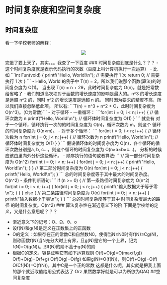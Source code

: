 #  时间复杂度和空间复杂度
##  时间复杂度
看一下学校老师的解释：
<p align="center">
  <img src="https://github.com/Cyberhan123/algorithm_learn/day1/src/day1-1.png">
</p>
完蛋了要上天了，其实。。。我查了一下百度
###  时间复杂度到底是什么？？？
-  这个时间复杂度就是表示代码执行的次数（百度上叫计算机执行一次运算）
-  比如
```int Fun(void) {
       printf("Hello, World!\n");      //  需要执行 1 次
       return 0;       // 需要执行 1 次
   }
```
    -   Hello, World 的例子中 T(n) = 2，所以我们说那个函数(算法)的时间复杂度为 O(1)。
       当出现 T(n) = n + 29，此时时间复杂度为 O(n)。就是把常数给省略了
    -  我们知道高次项对于函数的增长速度的影响是最大的。n^3 的增长速度是远超 n^2 的，同时 n^2 的增长速度是远超 n 的。 同时因为要求的精度不高，所以我们直接忽略低此项。
       所以有:
       ```T(n) = n^3 + n^2 + C，此时时间复杂度为 O(n^3)。(C为常数)```
-  对于循环
    -  一重循环：
        ```for(int i = 0; i < n; i++) {         // 循环次数为 n
               printf("Hello, World!\n");      // 循环体时间复杂度为 O(1)
           }
        ```
        就会有
        对于一个循环，循环执行一次的的时间复杂度为 O(n)，循环次数为 m，则这个
        循环的时间复杂度为 O(n×m)。
    -  对于多个循环：
        ```
        for(int i = 0; i < n; i++) {         // 循环次数为 n
                for(int j = 0; j < n; j++) {       // 循环次数为 n
                    printf("Hello, World!\n");      // 循环体时间复杂度为 O(1)
                }
            }
        ```
        假设循环体的时间复杂度为 O(n)，各个循环的循环次数分别是a, b, c...，则这个循环的时间复杂度为 O(n×a×b×c...)。
        分析的时候应该由里向外分析这些循环。
-  顺序执行的语句或者算法:
    ```// 第一部分时间复杂度为 O(n^2)
           for(int i = 0; i < n; i++) {
               for(int j = 0; j < n; j++) {
                   printf("Hello, World!\n");
               }
           }
           // 第二部分时间复杂度为 O(n)
           for(int j = 0; j < n; j++) {
               printf("Hello, World!\n");
           }
    ```
      总的时间复杂度等于其中最大的时间复杂度。O(n^2)
    -  条件判断语句:
    ```
    if (n >= 0) {
            // 第一条路径时间复杂度为 O(n^2)
            for(int i = 0; i < n; i++) {
                for(int j = 0; j < n; j++) {
                    printf("输入数据大于等于零\n");
                }
            }
        } else {
            // 第二条路径时间复杂度为 O(n)
            for(int j = 0; j < n; j++) {
                printf("输入数据小于零\n");
            }
        }
    ```
    总的时间复杂度等于其中 时间复杂度最大的路径 的时间复杂度。O(n^2)
###  算法复杂性在渐近意义下的阶
下面是学校给的定义，又是什么意思呢？？？

-  渐近意义下的记号：O、Ω、θ、o
-  设f(N)和g(N)是定义在正数集上的正函数
-  O的定义：如果存在正的常数C和自然数N0，使得当N≥N0时有f(N)≤Cg(N)，则称函数f(N)当N充分大时上有界，且g(N)是它的一个上界，记为f(N)=O(g(N))。即f(N)的阶不高于g(N)的阶
-  根据O的定义，容易证明它有如下运算规则
        O(f)+O(g)=O(max(f,g))
        O(f)+O(g)=O(f+g)
        O(f)O(g)=O(fg)
        如果g(N)=O(f(N))，则O(f)+O(g)=O(f)
        O(Cf(N))=O(f(N))，其中C是一个正的常数
这都是什么呢，其实就是把我上面的那个就近取值给用公式表达了
Orz 果然数学好就是可以为所欲为QAQ
##空间复杂度